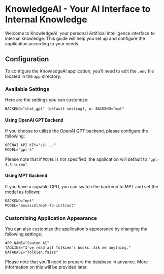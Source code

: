 # KnowledgeAI - Your AI Interface to Internal Knowledge

Welcome to KnowledgeAI, your personal Artificial Intelligence interface to internal knowledge. This guide will help you set up and configure the application according to your needs.

## Configuration

To configure the KnowledgeAI application, you'll need to edit the `.env` file located in the
`app` directory.

### Available Settings

Here are the settings you can customize:

```markdown
BACKEND="chat_gpt" (default setting), or BACKEND="mpt"
```

#### Using OpenAI GPT Backend

If you choose to utilize the OpenAI GPT backend, please configure the following:

```markdown
OPENAI_API_KEY="sk-..."
MODEL="gpt-4"
```
Please note that if `MODEL` is not specified, the application will default to `"gpt-3.5-turbo"`.

#### Using MPT Backend

If you have a capable GPU, you can switch the backend to MPT and set the model as follows:

```markdown
BACKEND="mpt"
MODEL="mosaicml/mpt-7b-instruct"
```

### Customizing Application Appearance

You can also customize the application's appearance by changing the following settings:

```markdown
APP_NAME="Sauton AI"
TAGLINE="I've read all Tolkien's books. Ask me anything."
DATABASE="Tolkien.faiss"
```

Please note that you'll need to prepare the database in advance.
More information on this will be provided later.
